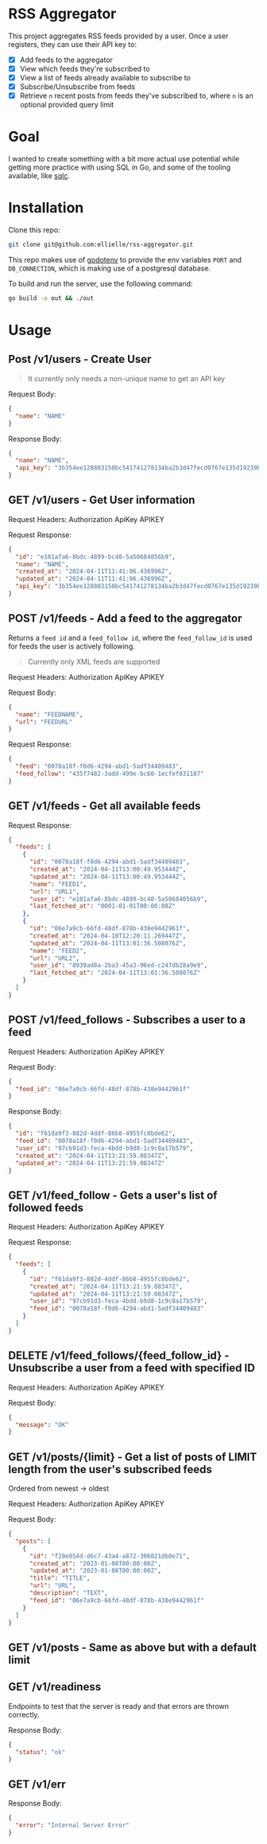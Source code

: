 # RSS Aggregator

This project aggregates RSS feeds provided by a user. Once a user registers, they can use their API key to:

- [x] Add feeds to the aggregator
- [x] View which feeds they're subscribed to
- [x] View a list of feeds already available to subscribe to
- [x] Subscribe/Unsubscribe from feeds
- [x] Retrieve `n` recent posts from feeds they've subscribed to, where `n` is an optional provided query limit

# Goal

I wanted to create something with a bit more actual use potential while getting more practice with using SQL in Go, and some of the tooling available, like [sqlc](https://docs.sqlc.dev/en/latest/index.html).

# Installation

Clone this repo:

```bash
git clone git@github.com:ellielle/rss-aggregator.git
```

This repo makes use of [godotenv](https://github.com/joho/godotenv) to provide the env variables `PORT` and `DB_CONNECTION`, which is making use of a postgresql database.

To build and run the server, use the following command:

```bash
go build -o out && ./out
```

# Usage

## Post /v1/users - Create User

> It currently only needs a non-unique name to get an API key

Request Body:

```json
{
  "name": "NAME"
}
```

Response Body:

```json
{
  "name": "NAME",
  "api_key": "3b354ee128803150bc541741278134ba2b3d47fecd0767e135d19239b631f385"
}
```

## GET /v1/users - Get User information

Request Headers: Authorization ApiKey APIKEY

Request Response:

```json
{
  "id": "e101afa6-8bdc-4899-bc40-5a50684056b9",
  "name": "NAME",
  "created_at": "2024-04-11T11:41:06.436996Z",
  "updated_at": "2024-04-11T11:41:06.436996Z",
  "api_key": "3b354ee128803150bc541741278134ba2b3d47fecd0767e135d19239b631f385"
}
```

## POST /v1/feeds - Add a feed to the aggregator

Returns a `feed id` and a `feed_follow id`, where the `feed_follow_id` is used for feeds the user is actively following.

> Currently only XML feeds are supported

Request Headers: Authorization ApiKey APIKEY

Request Body:

```json
{
  "name": "FEEDNAME",
  "url": "FEEDURL"
}
```

Request Response:

```json
{
  "feed": "0078a18f-f0d6-4294-abd1-5adf34409483",
  "feed_follow": "435f7482-3add-499e-bc60-1ecfef031187"
}
```

## GET /v1/feeds - Get all available feeds

Request Response:

```json
{
  "feeds": [
    {
      "id": "0078a18f-f0d6-4294-abd1-5adf34409483",
      "created_at": "2024-04-11T13:00:49.953444Z",
      "updated_at": "2024-04-11T13:00:49.953444Z",
      "name": "FEED1",
      "url": "URL1",
      "user_id": "e101afa6-8bdc-4899-bc40-5a50684056b9",
      "last_fetched_at": "0001-01-01T00:00:00Z"
    },
    {
      "id": "06e7a9cb-66fd-48df-878b-438e9442961f",
      "created_at": "2024-04-10T12:20:11.269447Z",
      "updated_at": "2024-04-11T13:01:36.508076Z",
      "name": "FEED2",
      "url": "URL2",
      "user_id": "8939ad8a-2ba3-45a3-96ed-c247db28a9e9",
      "last_fetched_at": "2024-04-11T13:01:36.508076Z"
    }
  ]
}
```

## POST /v1/feed_follows - Subscribes a user to a feed

Request Headers: Authorization ApiKey APIKEY

Request Body:

```json
{
  "feed_id": "06e7a9cb-66fd-48df-878b-438e9442961f"
}
```

Response Body:

```json
{
  "id": "f61da9f3-882d-4ddf-86b8-4955fc8bde62",
  "feed_id": "0078a18f-f0d6-4294-abd1-5adf34409483",
  "user_id": "97cb91d3-feca-4bdd-b9d8-1c9c8a17b579",
  "created_at": "2024-04-11T13:21:59.08347Z",
  "updated_at": "2024-04-11T13:21:59.08347Z"
}
```

## GET /v1/feed_follow - Gets a user's list of followed feeds

Request Headers: Authorization ApiKey APIKEY

Request Response:

```json
{
  "feeds": [
    {
      "id": "f61da9f3-882d-4ddf-86b8-4955fc8bde62",
      "created_at": "2024-04-11T13:21:59.08347Z",
      "updated_at": "2024-04-11T13:21:59.08347Z",
      "user_id": "97cb91d3-feca-4bdd-b9d8-1c9c8a17b579",
      "feed_id": "0078a18f-f0d6-4294-abd1-5adf34409483"
    }
  ]
}
```

## DELETE /v1/feed_follows/{feed_follow_id} - Unsubscribe a user from a feed with specified ID

Request Headers: Authorization ApiKey APIKEY

Request Body:

```json
{
  "message": "OK"
}
```

## GET /v1/posts/{limit} - Get a list of posts of LIMIT length from the user's subscribed feeds

Ordered from newest -> oldest

Request Headers: Authorization ApiKey APIKEY

Request Body:

```json
{
  "posts": [
    {
      "id": "f20e854d-d6c7-43a4-a872-306021db0e71",
      "created_at": "2023-01-08T00:00:00Z",
      "updated_at": "2023-01-08T00:00:00Z",
      "title": "TITLE",
      "url": "URL",
      "description": "TEXT",
      "feed_id": "06e7a9cb-66fd-48df-878b-438e9442961f"
    }
  ]
}
```

## GET /v1/posts - Same as above but with a default limit

## GET /v1/readiness

Endpoints to test that the server is ready and that errors are thrown correctly.

Response Body:

```json
{
  "status": "ok"
}
```

## GET /v1/err

Response Body:

```json
{
  "error": "Internal Server Error"
}
```
